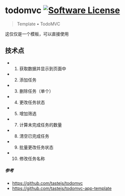 # todomvc [![Software License](https://img.shields.io/badge/license-MIT-brightgreen.svg)](LICENSE)

> Template • TodoMVC

这仅仅是一个模板，可以直接使用

## 技术点

- 1. 获取数据并显示到页面中
- 2. 添加任务
- 3. 删除任务（单个）
- 4. 更改任务状态
- 5. 增加筛选
- 7. 计算未完成任务的数量
- 8. 清空已完成任务
- 9. 批量更改任务状态
- 10. 修改任务名称

##### 参考

- https://github.com/tastejs/todomvc
- https://github.com/tastejs/todomvc-app-template
